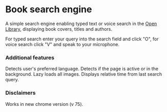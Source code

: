 # Book search engine

A simple search engine enabling typed text or voice search in the [Open Library](https://openlibrary.org/), displaying book covers, titles and authors.

For typed search enter your query into the search field and click "O", 
for voice search click "V" and speak to your microphone.

### Additional features

Detects user's preferred language.
Detects if the page is active or in the background.
Lazy loads all images.
Displays relative time from last search query.

### Disclaimers 

Works in new chrome version (v 75).